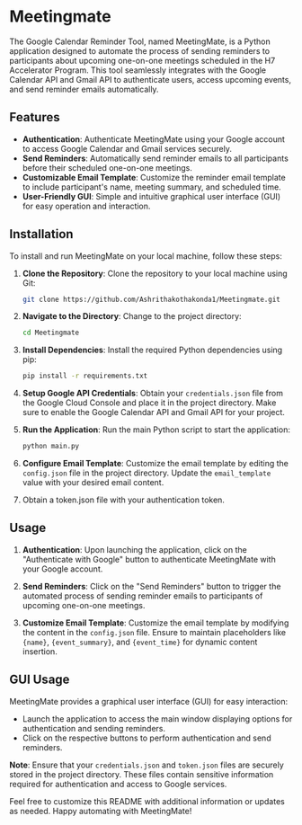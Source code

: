# Meetingmate

The Google Calendar Reminder Tool, named MeetingMate, is a Python application designed to automate the process of sending reminders to participants about upcoming one-on-one meetings scheduled in the H7 Accelerator Program. This tool seamlessly integrates with the Google Calendar API and Gmail API to authenticate users, access upcoming events, and send reminder emails automatically.

## Features

- **Authentication**: Authenticate MeetingMate using your Google account to access Google Calendar and Gmail services securely.
- **Send Reminders**: Automatically send reminder emails to all participants before their scheduled one-on-one meetings.
- **Customizable Email Template**: Customize the reminder email template to include participant's name, meeting summary, and scheduled time.
- **User-Friendly GUI**: Simple and intuitive graphical user interface (GUI) for easy operation and interaction.

## Installation

To install and run MeetingMate on your local machine, follow these steps:

1. **Clone the Repository**: Clone the repository to your local machine using Git:

   ```bash
   git clone https://github.com/Ashrithakothakonda1/Meetingmate.git
   ```

2. **Navigate to the Directory**: Change to the project directory:

   ```bash
   cd Meetingmate
   ```

3. **Install Dependencies**: Install the required Python dependencies using pip:

   ```bash
   pip install -r requirements.txt
   ```

4. **Setup Google API Credentials**: Obtain your `credentials.json` file from the Google Cloud Console and place it in the project directory. Make sure to enable the Google Calendar API and Gmail API for your project.

5. **Run the Application**: Run the main Python script to start the application:

   ```bash
   python main.py
   ```

6. **Configure Email Template**: Customize the email template by editing the `config.json` file in the project directory. Update the `email_template` value with your desired email content.

7. Obtain a token.json file with your authentication token.

## Usage

1. **Authentication**: Upon launching the application, click on the "Authenticate with Google" button to authenticate MeetingMate with your Google account.

2. **Send Reminders**: Click on the "Send Reminders" button to trigger the automated process of sending reminder emails to participants of upcoming one-on-one meetings.

3. **Customize Email Template**: Customize the email template by modifying the content in the `config.json` file. Ensure to maintain placeholders like `{name}`, `{event_summary}`, and `{event_time}` for dynamic content insertion.

## GUI Usage

MeetingMate provides a graphical user interface (GUI) for easy interaction:

- Launch the application to access the main window displaying options for authentication and sending reminders.
- Click on the respective buttons to perform authentication and send reminders.

**Note**: Ensure that your `credentials.json` and `token.json` files are securely stored in the project directory. These files contain sensitive information required for authentication and access to Google services.


Feel free to customize this README with additional information or updates as needed. Happy automating with MeetingMate!
